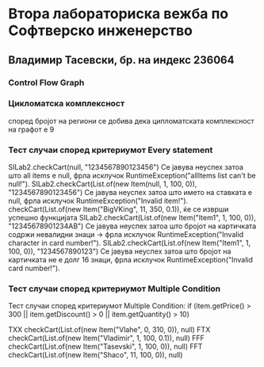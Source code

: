 # Втора лабораториска вежба по Софтверско инженерство
## Владимир Тасевски, бр. на индекс 236064
### Control Flow Graph
### Цикломатска комплексност
според бројот на региони се добива дека ципломатската комплексност на графот е 9
### Тест случаи според критериумот  Every statement
SILab2.checkCart(null, "1234567890123456")
Се јавува неуспех затоа што all items е null, фрла исклучок RuntimeException("allItems list can't be null!").
SILab2.checkCart(List.of(new Item(null, 1, 100, 0)), "1234567890123456")
Се јавува неуспех затоа што името на ставката е null, фрла исклучок RuntimeException("Invalid item!").
checkCart(List.of(new Item("BigVKing", 11, 350, 0.1)),  ќе се изврши успешно функцијата
SILab2.checkCart(List.of(new Item("Item1", 1, 100, 0)), "12345678901234AB")
Се јавува неуспех затоа што бројот на картичката содржи невалидни знаци → фрла исклучок RuntimeException("Invalid character in card number!").
SILab2.checkCart(List.of(new Item("Item1", 1, 100, 0)), "1234567890123")
Се јавува неуспех затоа што бројот на картичката не е долг 16 знаци, фрла исклучок RuntimeException("Invalid card number!").

### Тест случаи според критериумот Multiple Condition
Тест случаи според критериумот Multiple Condition:
if (item.getPrice() > 300 || item.getDiscount() > 0 || item.getQuantity() > 10)

TXX checkCart(List.of(new Item("Vlahe", 0, 310, 0)), null)
FTX checkCart(List.of(new Item("Vladimir", 1, 100, 0.1)), null)
FFF checkCart(List.of(new Item("Tasevski", 1, 100, 0)), null)
FFT checkCart(List.of(new Item("Shaco", 11, 100, 0)), null)

